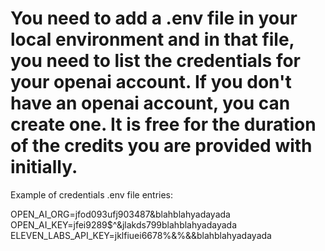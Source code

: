 # You need to add a .env file in your local environment and in that file, you need to list the credentials for your openai account. If you don't have an openai account, you can create one. It is free for the duration of the credits you are provided with initially.

Example of credentials .env file entries:

OPEN_AI_ORG=jfod093ufj903487&blahblahyadayada
OPEN_AI_KEY=jfei9289$^&jlakds799blahblahyadayada
ELEVEN_LABS_API_KEY=jklfiuei6678%&%&&blahblahyadayada

